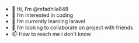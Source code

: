 - 👋 Hi, I’m @mfadhila848
- 👀 I’m interested in coding
- 🌱 I’m currently learning laravel
- 💞️ I’m looking to collaborate on project with friends
- 📫 How to reach me i don't know

<!---
mfadhila848/mfadhila848 is a ✨ special ✨ repository because its `README.md` (this file) appears on your GitHub profile.
You can click the Preview link to take a look at your changes.
--->
